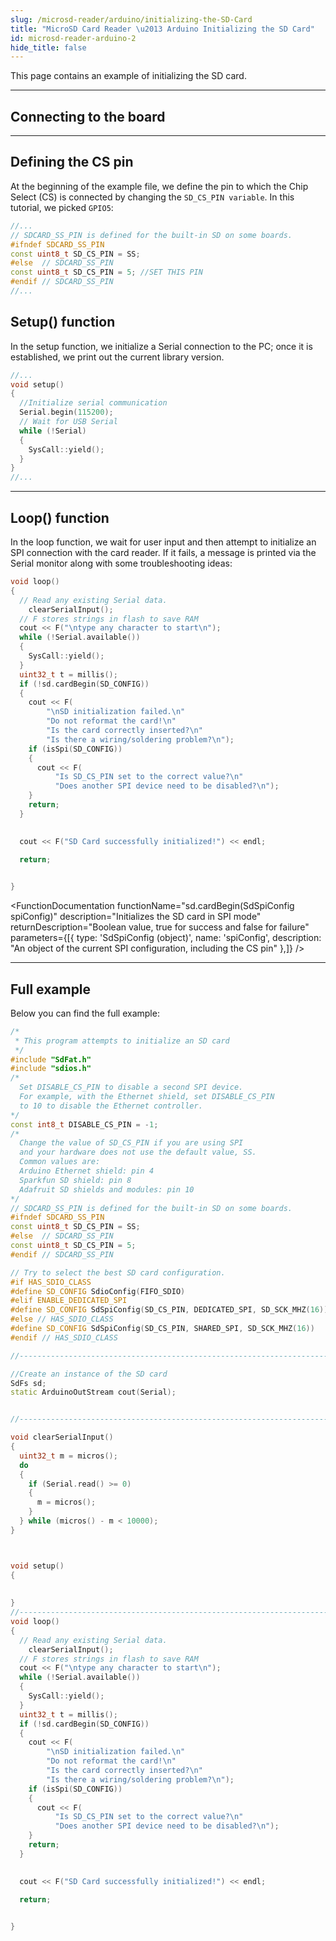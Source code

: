 ```yaml
---
slug: /microsd-reader/arduino/initializing-the-SD-Card
title: "MicroSD Card Reader \u2013 Arduino Initializing the SD Card"
id: microsd-reader-arduino-2
hide_title: false
---
```

This page contains an example of initializing the SD card.

---

## Connecting to the board

<CenteredImage src="/img/microsd-reader/connections.png" alt="Connections" />

---

## Defining the CS pin

At the beginning of the example file, we define the pin to which the Chip Select (CS) is connected by changing the `SD_CS_PIN variable`. In this tutorial, we picked `GPIO5`:

```cpp
//...
// SDCARD_SS_PIN is defined for the built-in SD on some boards.
#ifndef SDCARD_SS_PIN
const uint8_t SD_CS_PIN = SS;
#else  // SDCARD_SS_PIN
const uint8_t SD_CS_PIN = 5; //SET THIS PIN
#endif // SDCARD_SS_PIN
//...
```

## Setup() function

In the setup function, we initialize a Serial connection to the PC; once it is established, we print out the current library version.

```cpp
//...
void setup()
{
  //Initialize serial communication
  Serial.begin(115200);
  // Wait for USB Serial
  while (!Serial)
  {
    SysCall::yield();
  }
}
//...
```

---

## Loop() function

In the loop function, we wait for user input and then attempt to initialize an SPI connection with the card reader. If it fails, a message is printed via the Serial monitor along with some troubleshooting ideas:

```cpp
void loop()
{
  // Read any existing Serial data.
    clearSerialInput();
  // F stores strings in flash to save RAM
  cout << F("\ntype any character to start\n");
  while (!Serial.available())
  {
    SysCall::yield();
  }
  uint32_t t = millis();
  if (!sd.cardBegin(SD_CONFIG))
  {
    cout << F(
        "\nSD initialization failed.\n"
        "Do not reformat the card!\n"
        "Is the card correctly inserted?\n"
        "Is there a wiring/soldering problem?\n");
    if (isSpi(SD_CONFIG))
    {
      cout << F(
          "Is SD_CS_PIN set to the correct value?\n"
          "Does another SPI device need to be disabled?\n");
    }
    return;
  }

  
  cout << F("SD Card successfully initialized!") << endl;
  
  return;


}
```

<CenteredImage src="/img/microsd-reader/error_output.png" alt="Initialization error output on serial monitor" caption="Initialization error output on serial monitor" width="100%" />

<CenteredImage src="/img/microsd-reader/success_output.png" alt="Initialization success output on serial monitor" caption="Initialization success output on serial monitor" width="100%" />

<FunctionDocumentation
  functionName="sd.cardBegin(SdSpiConfig spiConfig)"
  description="Initializes the SD card in SPI mode"
  returnDescription="Boolean value, true for success and false for failure"
  parameters={[{ type: 'SdSpiConfig (object)', name: 'spiConfig', description: "An object of the current SPI configuration, including the CS pin" },]}
/>

---

## Full example
Below you can find the full example:

```cpp
/*
 * This program attempts to initialize an SD card
 */
#include "SdFat.h"
#include "sdios.h"
/*
  Set DISABLE_CS_PIN to disable a second SPI device.
  For example, with the Ethernet shield, set DISABLE_CS_PIN
  to 10 to disable the Ethernet controller.
*/
const int8_t DISABLE_CS_PIN = -1;
/*
  Change the value of SD_CS_PIN if you are using SPI
  and your hardware does not use the default value, SS.
  Common values are:
  Arduino Ethernet shield: pin 4
  Sparkfun SD shield: pin 8
  Adafruit SD shields and modules: pin 10
*/
// SDCARD_SS_PIN is defined for the built-in SD on some boards.
#ifndef SDCARD_SS_PIN
const uint8_t SD_CS_PIN = SS;
#else  // SDCARD_SS_PIN
const uint8_t SD_CS_PIN = 5;
#endif // SDCARD_SS_PIN

// Try to select the best SD card configuration.
#if HAS_SDIO_CLASS
#define SD_CONFIG SdioConfig(FIFO_SDIO)
#elif ENABLE_DEDICATED_SPI
#define SD_CONFIG SdSpiConfig(SD_CS_PIN, DEDICATED_SPI, SD_SCK_MHZ(16))
#else // HAS_SDIO_CLASS
#define SD_CONFIG SdSpiConfig(SD_CS_PIN, SHARED_SPI, SD_SCK_MHZ(16))
#endif // HAS_SDIO_CLASS

//------------------------------------------------------------------------------

//Create an instance of the SD card
SdFs sd;
static ArduinoOutStream cout(Serial);


//------------------------------------------------------------------------------

void clearSerialInput()
{
  uint32_t m = micros();
  do
  {
    if (Serial.read() >= 0)
    {
      m = micros();
    }
  } while (micros() - m < 10000);
}



void setup()
{
  
  
}
//------------------------------------------------------------------------------
void loop()
{
  // Read any existing Serial data.
    clearSerialInput();
  // F stores strings in flash to save RAM
  cout << F("\ntype any character to start\n");
  while (!Serial.available())
  {
    SysCall::yield();
  }
  uint32_t t = millis();
  if (!sd.cardBegin(SD_CONFIG))
  {
    cout << F(
        "\nSD initialization failed.\n"
        "Do not reformat the card!\n"
        "Is the card correctly inserted?\n"
        "Is there a wiring/soldering problem?\n");
    if (isSpi(SD_CONFIG))
    {
      cout << F(
          "Is SD_CS_PIN set to the correct value?\n"
          "Does another SPI device need to be disabled?\n");
    }
    return;
  }

  
  cout << F("SD Card successfully initialized!") << endl;
  
  return;


}
```